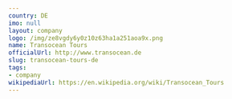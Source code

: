 ```yaml
---
country: DE
imo: null
layout: company
logo: /img/ze8vgdy6y0z10z63ha1a251aoa9x.png
name: Transocean Tours
officialUrl: http://www.transocean.de
slug: transocean-tours-de
tags:
- company
wikipediaUrl: https://en.wikipedia.org/wiki/Transocean_Tours
---
```

